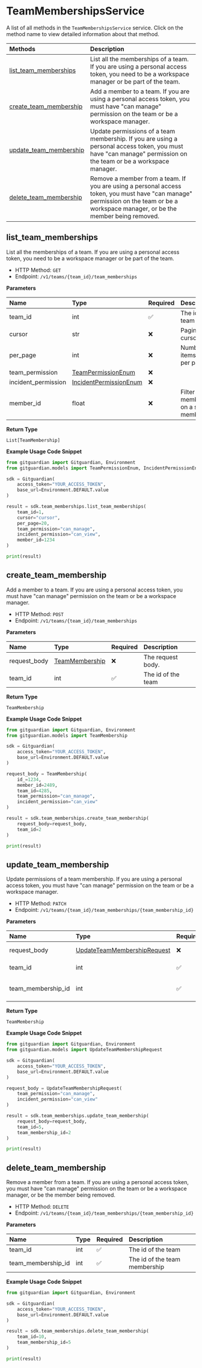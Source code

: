 # TeamMembershipsService

A list of all methods in the `TeamMembershipsService` service. Click on the method name to view detailed information about that method.

| Methods                                           | Description                                                                                                                                                                         |
| :------------------------------------------------ | :---------------------------------------------------------------------------------------------------------------------------------------------------------------------------------- |
| [list_team_memberships](#list_team_memberships)   | List all the memberships of a team. If you are using a personal access token, you need to be a workspace manager or be part of the team.                                            |
| [create_team_membership](#create_team_membership) | Add a member to a team. If you are using a personal access token, you must have "can manage" permission on the team or be a workspace manager.                                      |
| [update_team_membership](#update_team_membership) | Update permissions of a team membership. If you are using a personal access token, you must have "can manage" permission on the team or be a workspace manager.                     |
| [delete_team_membership](#delete_team_membership) | Remove a member from a team. If you are using a personal access token, you must have "can manage" permission on the team or be a workspace manager, or be the member being removed. |

## list_team_memberships

List all the memberships of a team. If you are using a personal access token, you need to be a workspace manager or be part of the team.

- HTTP Method: `GET`
- Endpoint: `/v1/teams/{team_id}/team_memberships`

**Parameters**

| Name                | Type                                                          | Required | Description                                  |
| :------------------ | :------------------------------------------------------------ | :------- | :------------------------------------------- |
| team_id             | int                                                           | ✅       | The id of the team                           |
| cursor              | str                                                           | ❌       | Pagination cursor.                           |
| per_page            | int                                                           | ❌       | Number of items to list per page.            |
| team_permission     | [TeamPermissionEnum](../models/TeamPermissionEnum.md)         | ❌       |                                              |
| incident_permission | [IncidentPermissionEnum](../models/IncidentPermissionEnum.md) | ❌       |                                              |
| member_id           | float                                                         | ❌       | Filter team memberships on a specific member |

**Return Type**

`List[TeamMembership]`

**Example Usage Code Snippet**

```python
from gitguardian import Gitguardian, Environment
from gitguardian.models import TeamPermissionEnum, IncidentPermissionEnum

sdk = Gitguardian(
    access_token="YOUR_ACCESS_TOKEN",
    base_url=Environment.DEFAULT.value
)

result = sdk.team_memberships.list_team_memberships(
    team_id=1,
    cursor="cursor",
    per_page=20,
    team_permission="can_manage",
    incident_permission="can_view",
    member_id=1234
)

print(result)
```

## create_team_membership

Add a member to a team. If you are using a personal access token, you must have "can manage" permission on the team or be a workspace manager.

- HTTP Method: `POST`
- Endpoint: `/v1/teams/{team_id}/team_memberships`

**Parameters**

| Name         | Type                                          | Required | Description        |
| :----------- | :-------------------------------------------- | :------- | :----------------- |
| request_body | [TeamMembership](../models/TeamMembership.md) | ❌       | The request body.  |
| team_id      | int                                           | ✅       | The id of the team |

**Return Type**

`TeamMembership`

**Example Usage Code Snippet**

```python
from gitguardian import Gitguardian, Environment
from gitguardian.models import TeamMembership

sdk = Gitguardian(
    access_token="YOUR_ACCESS_TOKEN",
    base_url=Environment.DEFAULT.value
)

request_body = TeamMembership(
    id_=1234,
    member_id=2489,
    team_id=4285,
    team_permission="can_manage",
    incident_permission="can_view"
)

result = sdk.team_memberships.create_team_membership(
    request_body=request_body,
    team_id=2
)

print(result)
```

## update_team_membership

Update permissions of a team membership. If you are using a personal access token, you must have "can manage" permission on the team or be a workspace manager.

- HTTP Method: `PATCH`
- Endpoint: `/v1/teams/{team_id}/team_memberships/{team_membership_id}`

**Parameters**

| Name               | Type                                                                    | Required | Description                   |
| :----------------- | :---------------------------------------------------------------------- | :------- | :---------------------------- |
| request_body       | [UpdateTeamMembershipRequest](../models/UpdateTeamMembershipRequest.md) | ❌       | The request body.             |
| team_id            | int                                                                     | ✅       | The id of the team            |
| team_membership_id | int                                                                     | ✅       | The id of the team membership |

**Return Type**

`TeamMembership`

**Example Usage Code Snippet**

```python
from gitguardian import Gitguardian, Environment
from gitguardian.models import UpdateTeamMembershipRequest

sdk = Gitguardian(
    access_token="YOUR_ACCESS_TOKEN",
    base_url=Environment.DEFAULT.value
)

request_body = UpdateTeamMembershipRequest(
    team_permission="can_manage",
    incident_permission="can_view"
)

result = sdk.team_memberships.update_team_membership(
    request_body=request_body,
    team_id=5,
    team_membership_id=2
)

print(result)
```

## delete_team_membership

Remove a member from a team. If you are using a personal access token, you must have "can manage" permission on the team or be a workspace manager, or be the member being removed.

- HTTP Method: `DELETE`
- Endpoint: `/v1/teams/{team_id}/team_memberships/{team_membership_id}`

**Parameters**

| Name               | Type | Required | Description                   |
| :----------------- | :--- | :------- | :---------------------------- |
| team_id            | int  | ✅       | The id of the team            |
| team_membership_id | int  | ✅       | The id of the team membership |

**Example Usage Code Snippet**

```python
from gitguardian import Gitguardian, Environment

sdk = Gitguardian(
    access_token="YOUR_ACCESS_TOKEN",
    base_url=Environment.DEFAULT.value
)

result = sdk.team_memberships.delete_team_membership(
    team_id=10,
    team_membership_id=5
)

print(result)
```

<!-- This file was generated by liblab | https://liblab.com/ -->
